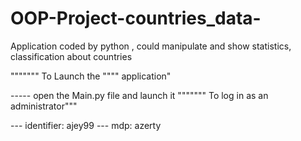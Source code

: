 # OOP-Project-countries_data-
Application coded by python , could manipulate and show statistics, classification about countries 

""""""" To Launch the """" application"

----- open the Main.py file and launch it
""""""" To log in as an administrator"""

--- identifier: ajey99
--- mdp: azerty
